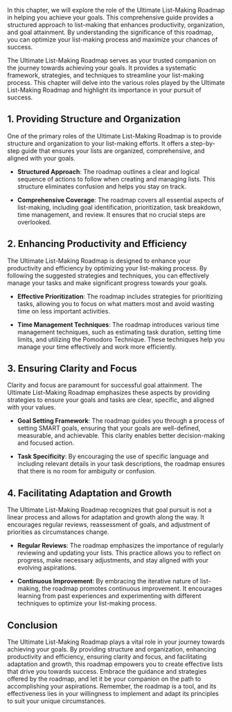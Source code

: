 
In this chapter, we will explore the role of the Ultimate List-Making Roadmap in helping you achieve your goals. This comprehensive guide provides a structured approach to list-making that enhances productivity, organization, and goal attainment. By understanding the significance of this roadmap, you can optimize your list-making process and maximize your chances of success.

The Ultimate List-Making Roadmap serves as your trusted companion on the journey towards achieving your goals. It provides a systematic framework, strategies, and techniques to streamline your list-making process. This chapter will delve into the various roles played by the Ultimate List-Making Roadmap and highlight its importance in your pursuit of success.

1\. Providing Structure and Organization
---------------------------------------

One of the primary roles of the Ultimate List-Making Roadmap is to provide structure and organization to your list-making efforts. It offers a step-by-step guide that ensures your lists are organized, comprehensive, and aligned with your goals.

* **Structured Approach**: The roadmap outlines a clear and logical sequence of actions to follow when creating and managing lists. This structure eliminates confusion and helps you stay on track.

* **Comprehensive Coverage**: The roadmap covers all essential aspects of list-making, including goal identification, prioritization, task breakdown, time management, and review. It ensures that no crucial steps are overlooked.

2\. Enhancing Productivity and Efficiency
----------------------------------------

The Ultimate List-Making Roadmap is designed to enhance your productivity and efficiency by optimizing your list-making process. By following the suggested strategies and techniques, you can effectively manage your tasks and make significant progress towards your goals.

* **Effective Prioritization**: The roadmap includes strategies for prioritizing tasks, allowing you to focus on what matters most and avoid wasting time on less important activities.

* **Time Management Techniques**: The roadmap introduces various time management techniques, such as estimating task duration, setting time limits, and utilizing the Pomodoro Technique. These techniques help you manage your time effectively and work more efficiently.

3\. Ensuring Clarity and Focus
-----------------------------

Clarity and focus are paramount for successful goal attainment. The Ultimate List-Making Roadmap emphasizes these aspects by providing strategies to ensure your goals and tasks are clear, specific, and aligned with your values.

* **Goal Setting Framework**: The roadmap guides you through a process of setting SMART goals, ensuring that your goals are well-defined, measurable, and achievable. This clarity enables better decision-making and focused action.

* **Task Specificity**: By encouraging the use of specific language and including relevant details in your task descriptions, the roadmap ensures that there is no room for ambiguity or confusion.

4\. Facilitating Adaptation and Growth
-------------------------------------

The Ultimate List-Making Roadmap recognizes that goal pursuit is not a linear process and allows for adaptation and growth along the way. It encourages regular reviews, reassessment of goals, and adjustment of priorities as circumstances change.

* **Regular Reviews**: The roadmap emphasizes the importance of regularly reviewing and updating your lists. This practice allows you to reflect on progress, make necessary adjustments, and stay aligned with your evolving aspirations.

* **Continuous Improvement**: By embracing the iterative nature of list-making, the roadmap promotes continuous improvement. It encourages learning from past experiences and experimenting with different techniques to optimize your list-making process.

Conclusion
----------

The Ultimate List-Making Roadmap plays a vital role in your journey towards achieving your goals. By providing structure and organization, enhancing productivity and efficiency, ensuring clarity and focus, and facilitating adaptation and growth, this roadmap empowers you to create effective lists that drive you towards success. Embrace the guidance and strategies offered by the roadmap, and let it be your companion on the path to accomplishing your aspirations. Remember, the roadmap is a tool, and its effectiveness lies in your willingness to implement and adapt its principles to suit your unique circumstances.
